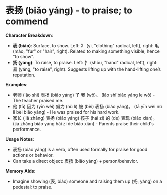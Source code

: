 # **表扬 (biǎo yáng) - to praise; to commend**

**Character Breakdown**:  
- **表 (biǎo)**: Surface, to show. Left: 衤 (yī, "clothing" radical, left), right: 毛 (máo, "fur" or "hair", right). Related to making something visible, hence "to show".  
- **扬 (yáng)**: To raise, to praise. Left: 扌 (shǒu, "hand" radical, left), right: 昜 (yáng, "to raise", right). Suggests lifting up with the hand-lifting one’s reputation.

**Examples**:  
- 老师 (lǎo shī) 表扬 (biǎo yáng) 了 我 (wǒ)。 (lǎo shī biǎo yáng le wǒ) - The teacher praised me.  
- 他 (tā) 因为 (yīn wèi) 努力 (nǔ lì) 被 (bèi) 表扬 (biǎo yáng)。 (tā yīn wèi nǔ lì bèi biǎo yáng) - He was praised for his hard work.  
- 家长 (jiā zhǎng) 表扬 (biǎo yáng) 孩子 (hái zi) 的 (de) 表现 (biǎo xiàn)。 (jiā zhǎng biǎo yáng hái zi de biǎo xiàn) - Parents praise their child's performance.

**Usage Notes**:  
- 表扬 (biǎo yáng) is a verb, often used formally for praise for good actions or behavior.  
- Can take a direct object: 表扬 (biǎo yáng) + person/behavior.

**Memory Aids**:  
- Imagine showing (表, biǎo) someone and raising them up (扬, yáng) on a pedestal: to praise.